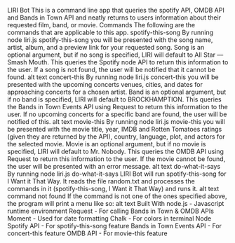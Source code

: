 LIRI Bot This is a command line app that queries the spotify API, OMDB API and Bands in Town API and neatly returns to users information about their requested film, band, or movie.
Commands The following are the commands that are applicable to this app.
spotify-this-song By running
node liri.js spotify-this-song you will be presented with the song name, artist, album, and a preview link for your requested song. Song is an optional argument, but if no song is specified, LIRI will default to All Star –– Smash Mouth. This queries the Spotify node API to return this information to the user. If a song is not found, the user will be notified that it cannot be found.
alt text
concert-this By running
node liri.js concert-this you will be presented with the upcoming concerts venues, cities, and dates for approaching concerts for a chosen artist. Band is an optional argument, but if no band is specified, LIRI will default to BROCKHAMPTION. This queries the Bands in Town Events API using Request to return this information to the user. If no upcoming concerts for a specific band are found, the user will be notified of this.
alt text
movie-this By running
node liri.js movie-this you will be presented with the movie title, year, IMDB and Rotten Tomatoes ratings (given they are returned by the API), country, language, plot, and actors for the selected movie. Movie is an optional argument, but if no movie is specified, LIRI will default to Mr. Nobody. This queries the OMDB API using Request to return this information to the user. If the movie cannot be found, the user will be presented with an error message.
alt text
do-what-it-says By running
node liri.js do-what-it-says LIRI Bot will run spotify-this-song for I Want it That Way. It reads the file random.txt and processes the commands in it (spotify-this-song, I Want it That Way) and runs it.
alt text
command not found If the command is not one of the ones specified above, the program will print a menu like so:
alt text
Built With node.js - Javascript runtime environment Request - For calling Bands in Town & OMDB APIs Moment - Used for date formatting Chalk - For colors in terminal Node Spotify API - For spotify-this-song feature Bands in Town Events API - For concert-this feature OMDB API - For movie-this feature
